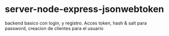 # server-node-express-jsonwebtoken
 backend basico con login, y registro. Acces token, hash & salt para password, creacion de clientes para el usuario
